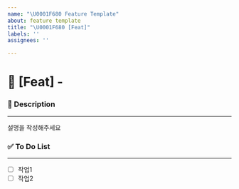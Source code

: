 ```yaml
---
name: "\U0001F680 Feature Template"
about: feature template
title: "\U0001F680 [Feat]"
labels: ''
assignees: ''

---
```


# 🚀 [Feat] - <!--{ 작업 내용 }-->

### 📝 Description

---
<!-- 아래에 설명을 적어주세요 -->
설명을 작성해주세요


### ✅ To Do List 

---
<!-- 아래에 어떤 작업을 해야 하는지 적어주세요 -->
- [ ] 작업1
- [ ] 작업2

